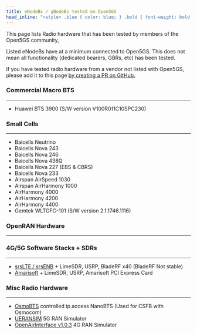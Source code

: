 ```yaml
---
title: eNodeBs / gNodeBs tested on Open5GS
head_inline: "<style> .blue { color: blue; } .bold { font-weight: bold; } </style>"
---
```


This page lists Radio hardware that has been tested by members of the Open5GS community,

Listed eNodeBs have at a minimum connected to Open5GS. This does not mean all functionality (dedicated bearers, GBRs, etc) has been tested.

If you have tested radio hardware from a vendor not listed with Open5GS, please add it to this page [by creating a PR on GitHub.](https://github.com/open5gs/open5gs)

### Commercial Macro BTS
---

 * Huawei BTS 3900 (S/W version V100R011C10SPC230)

### Small Cells
---

 * Baicells Neutrino
 * Baicells Nova 243
 * Baicells Nova 246
 * Baicells Nova 436Q
 * Baicells Nova 227 (EBS & CBRS)
 * Baicells Nova 233
 * Airspan AirSpeed 1030
 * Airspan AirHarmony 1000
 * AirHarmony 4000
 * AirHarmony 4200
 * AirHarmony 4400
 * Gemtek WLTGFC-101 (S/W version 2.1.1746.1116)

### OpenRAN Hardware
---


### 4G/5G Software Stacks + SDRs
---

 * [srsLTE / srsENB](https://github.com/srsLTE/srsLTE) + LimeSDR, USRP, BladeRF x40 (BladeRF Not stable)
 * [Amarisoft](https://www.amarisoft.com/) + LimeSDR, USRP, Amarisoft PCI Express Card

### Misc Radio Hardware
---
 * [OsmoBTS](https://osmocom.org/projects/osmobts/wiki) controlled ip.access NanoBTS (Used for CSFB with Osmocom)
 * [UERANSIM](https://github.com/aligungr/UERANSIM) 5G RAN Simulator
 * [OpenAirInterface v1.0.3](https://gitlab.eurecom.fr/oai/openairinterface5g/-/tree/v1.0.3) 4G RAN Simulator
 
